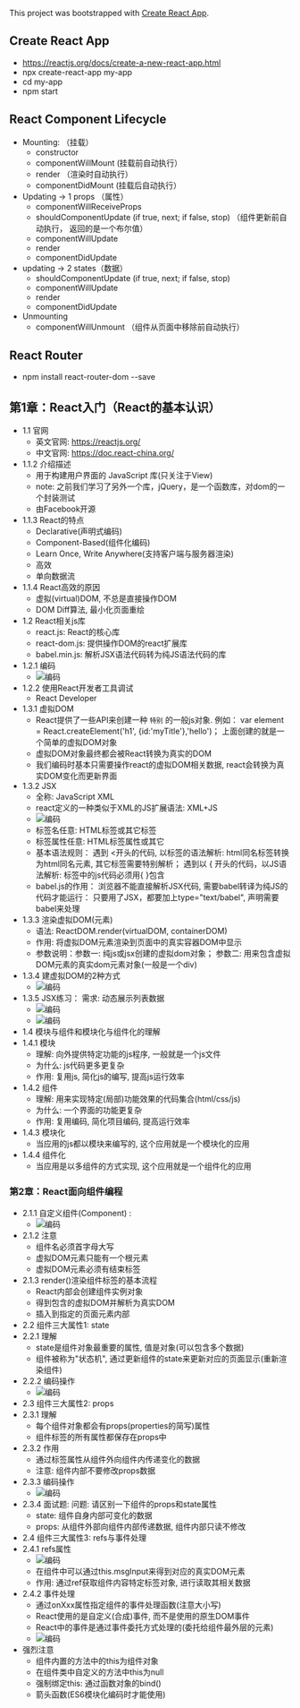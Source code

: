 This project was bootstrapped with [Create React App](https://github.com/facebook/create-react-app).

## Create React App
* https://reactjs.org/docs/create-a-new-react-app.html
* npx create-react-app my-app
* cd my-app
* npm start
## React Component Lifecycle
* Mounting: （挂载）
  * constructor 
  * componentWillMount (挂载前自动执行）
  * render （渲染时自动执行）
  * componentDidMount  (挂载后自动执行）
* Updating -> 1 props （属性）
  * componentWillReceiveProps
  * shouldComponentUpdate (if true, next; if false, stop) （组件更新前自动执行， 返回的是一个布尔值）
  * componentWillUpdate
  * render
  * componentDidUpdate
* updating -> 2 states（数据）
  * shouldComponentUpdate (if true, next; if false, stop)
  * componentWillUpdate
  * render
  * componentDidUpdate
* Unmounting
  * componentWillUnmount （组件从页面中移除前自动执行）
## React Router
* npm install react-router-dom --save
## 第1章：React入门（React的基本认识）
* 1.1 官网
  * 英文官网: https://reactjs.org/
  * 中文官网: https://doc.react-china.org/
* 1.1.2 介绍描述
  * 用于构建用户界面的 JavaScript 库(只关注于View)
  * note: 之前我们学习了另外一个库，jQuery，是一个函数库，对dom的一个封装测试
  * 由Facebook开源
* 1.1.3 React的特点
  * Declarative(声明式编码)
  * Component-Based(组件化编码)
  * Learn Once, Write Anywhere(支持客户端与服务器渲染)
  * 高效
  * 单向数据流
* 1.1.4 React高效的原因
  * 虚拟(virtual)DOM, 不总是直接操作DOM
  * DOM Diff算法, 最小化页面重绘
* 1.2 React相关js库
  * react.js: React的核心库
  * react-dom.js: 提供操作DOM的react扩展库
  * babel.min.js: 解析JSX语法代码转为纯JS语法代码的库
* 1.2.1 编码
  * ![编码](/images/编码.png)
* 1.2.2 使用React开发者工具调试
  * React Developer
* 1.3.1 虚拟DOM
  * React提供了一些API来创建一种 `特别` 的一般js对象. 例如： var element = React.createElement('h1', {id:'myTitle'},'hello')； 上面创建的就是一个简单的虚拟DOM对象
  * 虚拟DOM对象最终都会被React转换为真实的DOM
  * 我们编码时基本只需要操作react的虚拟DOM相关数据, react会转换为真实DOM变化而更新界面
* 1.3.2 JSX
  * 全称:  JavaScript XML
  * react定义的一种类似于XML的JS扩展语法: XML+JS
  * ![编码](/images/1.3.png)
  * 标签名任意: HTML标签或其它标签
  * 标签属性任意: HTML标签属性或其它
  * 基本语法规则： 遇到 <开头的代码, 以标签的语法解析: html同名标签转换为html同名元素, 其它标签需要特别解析； 遇到以 { 开头的代码，以JS语法解析: 标签中的js代码必须用{ }包含
  * babel.js的作用： 浏览器不能直接解析JSX代码, 需要babel转译为纯JS的代码才能运行： 只要用了JSX，都要加上type="text/babel", 声明需要babel来处理
* 1.3.3 渲染虚拟DOM(元素)
  * 语法:  ReactDOM.render(virtualDOM, containerDOM) 
  * 作用: 将虚拟DOM元素渲染到页面中的真实容器DOM中显示
  * 参数说明：参数一: 纯js或jsx创建的虚拟dom对象； 参数二: 用来包含虚拟DOM元素的真实dom元素对象(一般是一个div)
* 1.3.4 建虚拟DOM的2种方式
  * ![编码](/images/1.3.4.png)
* 1.3.5 JSX练习： 需求: 动态展示列表数据
  * ![编码](/images/1.png)
  * ![编码](/images/JSX.png)
* 1.4 模块与组件和模块化与组件化的理解
* 1.4.1 模块
  * 理解: 向外提供特定功能的js程序, 一般就是一个js文件
  * 为什么:  js代码更多更复杂
  * 作用: 复用js, 简化js的编写, 提高js运行效率
* 1.4.2 组件
  * 理解: 用来实现特定(局部)功能效果的代码集合(html/css/js)
  * 为什么: 一个界面的功能更复杂
  * 作用: 复用编码, 简化项目编码, 提高运行效率
* 1.4.3 模块化
  * 当应用的js都以模块来编写的, 这个应用就是一个模块化的应用
* 1.4.4 组件化
  * 当应用是以多组件的方式实现, 这个应用就是一个组件化的应用
### 第2章：React面向组件编程
* 2.1.1 自定义组件(Component) :
  * ![编码](/images/2.png)
* 2.1.2 注意
  * 组件名必须首字母大写
  * 虚拟DOM元素只能有一个根元素
  * 虚拟DOM元素必须有结束标签
* 2.1.3 render()渲染组件标签的基本流程
  * React内部会创建组件实例对象
  * 得到包含的虚拟DOM并解析为真实DOM
  * 插入到指定的页面元素内部
* 2.2 组件三大属性1: state
* 2.2.1 理解
  * state是组件对象最重要的属性, 值是对象(可以包含多个数据)
  * 组件被称为"状态机", 通过更新组件的state来更新对应的页面显示(重新渲染组件)
* 2.2.2 编码操作
  * ![编码](/images/3.png)
* 2.3 组件三大属性2: props
* 2.3.1 理解
  * 每个组件对象都会有props(properties的简写)属性
  * 组件标签的所有属性都保存在props中
* 2.3.2 作用
  * 通过标签属性从组件外向组件内传递变化的数据
  * 注意: 组件内部不要修改props数据
* 2.3.3 编码操作
  * ![编码](/images/2.3.3.png)
* 2.3.4 面试题: 问题: 请区别一下组件的props和state属性
  * state: 组件自身内部可变化的数据
  * props: 从组件外部向组件内部传递数据, 组件内部只读不修改
* 2.4 组件三大属性3: refs与事件处理
* 2.4.1 refs属性
  * ![编码](/images/2.4.1.png)
  * 在组件中可以通过this.msgInput来得到对应的真实DOM元素
  * 作用: 通过ref获取组件内容特定标签对象, 进行读取其相关数据
* 2.4.2 事件处理
  * 通过onXxx属性指定组件的事件处理函数(注意大小写)
  * React使用的是自定义(合成)事件, 而不是使用的原生DOM事件
  * React中的事件是通过事件委托方式处理的(委托给组件最外层的元素)
  * ![编码](/images/2.4.2.png)
* 强烈注意
  * 组件内置的方法中的this为组件对象
  * 在组件类中自定义的方法中this为null
  * 强制绑定this: 通过函数对象的bind()
  * 箭头函数(ES6模块化编码时才能使用)




